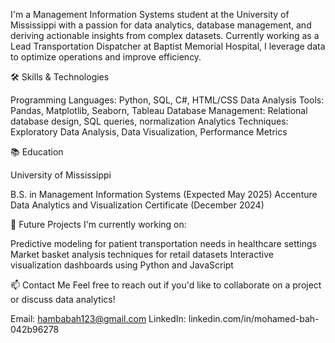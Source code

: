 I'm a Management Information Systems student at the University of Mississippi with a passion for data analytics, database management, and deriving actionable insights from complex datasets. Currently working as a Lead Transportation Dispatcher at Baptist Memorial Hospital, I leverage data to optimize operations and improve efficiency.

🛠️ Skills & Technologies

Programming Languages: Python, SQL, C#, HTML/CSS
Data Analysis Tools: Pandas, Matplotlib, Seaborn, Tableau
Database Management: Relational database design, SQL queries, normalization
Analytics Techniques: Exploratory Data Analysis, Data Visualization, Performance Metrics

📚 Education

University of Mississippi

B.S. in Management Information Systems (Expected May 2025)
Accenture Data Analytics and Visualization Certificate (December 2024)

🔮 Future Projects
I'm currently working on:

Predictive modeling for patient transportation needs in healthcare settings
Market basket analysis techniques for retail datasets
Interactive visualization dashboards using Python and JavaScript

📫 Contact Me
Feel free to reach out if you'd like to collaborate on a project or discuss data analytics!

Email: hambabah123@gmail.com
LinkedIn: linkedin.com/in/mohamed-bah-042b96278
